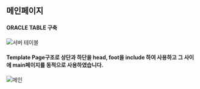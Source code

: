 ## **메인페이지**
#### ORACLE TABLE 구축
![서버 테이블](https://user-images.githubusercontent.com/93465221/139675262-032b7486-b9ae-42d0-930e-27a9a70b73d3.png)

#### Template Page구조로 상단과 하단을 head, foot을 include 하여 사용하고 그 사이에 main페이지를 동적으로 사용하였습니다.
![메인](https://user-images.githubusercontent.com/93465221/139622817-add27a21-f3aa-41d7-846c-397bc0954cbc.png)

